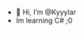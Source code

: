 - 👋 Hi, I’m @Kyyylar
- Im learning C# ;0

<!---
Kyyylar/Kyyylar is a ✨ special ✨ repository because its `README.md` (this file) appears on your GitHub profile.
You can click the Preview link to take a look at your changes.
--->
